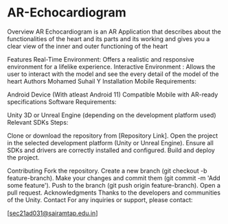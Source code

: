 # AR-Echocardiogram

Overview
AR Echocardiogram is an AR Application that describes about the functionalities of the heart and its parts and its working and gives you a clear view of the inner and outer functioning of the heart

Features
Real-Time Environment: Offers a realistic and responsive environment for a lifelike experience.
Interactive Environment : Allows the user to interact with the model and see the every detail of the model of the heart
Authors
Mohamed Suhail Y
Installation
Mobile Requirements:

Android Device (With atleast Android 11) 
Compatible Mobile with AR-ready specifications
Software Requirements:

Unity 3D or Unreal Engine (depending on the development platform used)
Relevant SDKs
Steps:

Clone or download the repository from [Repository Link].
Open the project in the selected development platform (Unity or Unreal Engine).
Ensure all SDKs and drivers are correctly installed and configured.
Build and deploy the project.

Contributing
Fork the repository.
Create a new branch (git checkout -b feature-branch).
Make your changes and commit them (git commit -m 'Add some feature').
Push to the branch (git push origin feature-branch).
Open a pull request.
Acknowledgments
Thanks to the developers and communities of the Unity.
Contact
For any inquiries or support, please contact:

[sec21ad031@sairamtap.edu.in]
